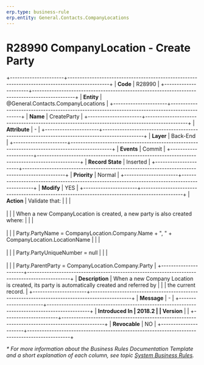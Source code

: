 ```yaml
---
erp.type: business-rule
erp.entity: General.Contacts.CompanyLocations
---
```


# R28990 CompanyLocation - Create Party
+----------------------+-----------------------------------------------------------------------------------------------+
| **Code**             | R28990                                                                                        |
+----------------------+-----------------------------------------------------------------------------------------------+
| **Entity**           | @General.Contacts.CompanyLocations                                                            |
+----------------------+-----------------------------------------------------------------------------------------------+
| **Name**             | CreateParty                                                                                   |
+----------------------+-----------------------------------------------------------------------------------------------+
| **Attribute**        | \-                                                                                            |
+----------------------+-----------------------------------------------------------------------------------------------+
| **Layer**            | Back-End                                                                                      |
+----------------------+-----------------------------------------------------------------------------------------------+
| **Events**           | Commit                                                                                        |
+----------------------+-----------------------------------------------------------------------------------------------+
| **Record State**     | Inserted                                                                                      |
+----------------------+-----------------------------------------------------------------------------------------------+
| **Priority**         | Normal                                                                                        |
+----------------------+-----------------------------------------------------------------------------------------------+
| **Modify**           | YES                                                                                           |
+----------------------+-----------------------------------------------------------------------------------------------+
| **Action**           | Validate that:                                                                                |
|                      | <br/><br/>                                                                                    |
|                      | When a new CompanyLocation is created, a new party is also created where:                     |
|                      | <br/><br/>                                                                                    |
|                      | Party.PartyName = CompanyLocation.Company.Name + \", \" + CompanyLocation.LocationName        |
|                      | <br/><br/>                                                                                    |
|                      | Party.PartyUniqueNumber = null                                                                |
|                      | <br/><br/>                                                                                    |
|                      | Party.ParentParty = CompanyLocation.Company.Party                                             |
+----------------------+-----------------------------------------------------------------------------------------------+
| **Description**      | When a new Company Location is created, its party is automatically created and referred by    |
|                      | the current record.                                                                           |
+----------------------+-----------------------------------------------------------------------------------------------+
| **Message**          | \-                                                                                            |
+----------------------+-----------------------------------------------------------------------------------------------+
| **Introduced In      | 2018.2                                                                                        |
| Version**            |                                                                                               |
+----------------------+-----------------------------------------------------------------------------------------------+
| **Revocable**        | NO                                                                                            |
+----------------------+-----------------------------------------------------------------------------------------------+

*\* For more information about the Business Rules Documentation Template and a short explanation of each column, see
topic [System Business Rules](../templates/template-description-system-business-rules.md).*
